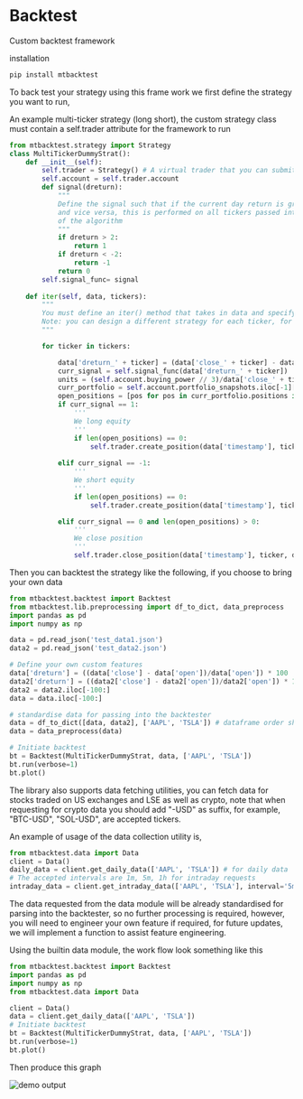 # Backtest

Custom backtest framework

installation

```python
pip install mtbacktest
```


To back test your strategy using this frame work we first define the strategy you want to run,

An example multi-ticker strategy (long short), the custom strategy class must contain a self.trader attribute for the framework to run

```python
from mtbacktest.strategy import Strategy
class MultiTickerDummyStrat():
    def __init__(self):
        self.trader = Strategy() # A virtual trader that you can submit orders and contains information about the portfolio it manages, you MUST DEFINE THIS AS 'self.trader'
        self.account = self.trader.account
        def signal(dreturn):
            """
            Define the signal such that if the current day return is greater than 2% we open long position,
            and vice versa, this is performed on all tickers passed into the iter function, which runs, 1 iteration
            of the algorithm
            """
            if dreturn > 2:
                return 1
            if dreturn < -2:
                return -1
            return 0
        self.signal_func= signal
    
    def iter(self, data, tickers):
        """
        You must define an iter() method that takes in data and specify what you want to do each iteration
        Note: you can design a different strategy for each ticker, for more customisable strategies.
        """

        for ticker in tickers:

            data['dreturn_' + ticker] = (data['close_' + ticker] - data['open_' + ticker]) / data['open_' + ticker] * 100
            curr_signal = self.signal_func(data['dreturn_' + ticker])
            units = (self.account.buying_power // 3)/data['close_' + ticker]
            curr_portfolio = self.account.portfolio_snapshots.iloc[-1]['portfolio']
            open_positions = [pos for pos in curr_portfolio.positions if pos.symbol == ticker and pos.status == 'open']
            if curr_signal == 1:
                '''
                We long equity
                '''
                if len(open_positions) == 0:
                    self.trader.create_position(data['timestamp'], ticker, units, data['close_'+ticker])
            
            elif curr_signal == -1:
                '''
                We short equity
                '''
                if len(open_positions) == 0:
                    self.trader.create_position(data['timestamp'], ticker, -units, data['close_'+ticker])

            elif curr_signal == 0 and len(open_positions) > 0:
                '''
                We close position
                '''
                self.trader.close_position(data['timestamp'], ticker, data['close_'+ticker])
```

Then you can backtest the strategy like the following, if you choose to bring your own data

```python
from mtbacktest.backtest import Backtest
from mtbacktest.lib.preprocessing import df_to_dict, data_preprocess
import pandas as pd
import numpy as np

data = pd.read_json('test_data1.json')
data2 = pd.read_json('test_data2.json')

# Define your own custom features
data['dreturn'] = ((data['close'] - data['open'])/data['open']) * 100
data2['dreturn'] = ((data2['close'] - data2['open'])/data2['open']) * 100
data2 = data2.iloc[-100:]
data = data.iloc[-100:]

# standardise data for passing into the backtester
data = df_to_dict([data, data2], ['AAPL', 'TSLA']) # dataframe order should align with ticker list order
data = data_preprocess(data)

# Initiate backtest
bt = Backtest(MultiTickerDummyStrat, data, ['AAPL', 'TSLA'])
bt.run(verbose=1)
bt.plot()
```



The library also supports data fetching utilities, you can fetch data for stocks traded on US exchanges and LSE as well as crypto, note that when requesting for crypto data you should add "-USD" as suffix, for example, "BTC-USD", "SOL-USD", are accepted tickers.

An example of usage of the data collection utility is,

```python
from mtbacktest.data import Data
client = Data()
daily_data = client.get_daily_data(['AAPL', 'TSLA']) # for daily data
# The accepted intervals are 1m, 5m, 1h for intraday requests
intraday_data = client.get_intraday_data(['AAPL', 'TSLA'], interval='5m') # for intraday data
```

The data requested from the data module will be already standardised for parsing into the backtester, so no further processing is required, however, you will need to engineer your own feature if required, for future updates, we will implement a function to assist feature engineering.

Using the builtin data module, the work flow look something like this

```python
from mtbacktest.backtest import Backtest
import pandas as pd
import numpy as np
from mtbacktest.data import Data

client = Data()
data = client.get_daily_data(['AAPL', 'TSLA'])
# Initiate backtest
bt = Backtest(MultiTickerDummyStrat, data, ['AAPL', 'TSLA'])
bt.run(verbose=1)
bt.plot()
```

Then produce this graph 

![demo output](assets/demo.PNG)